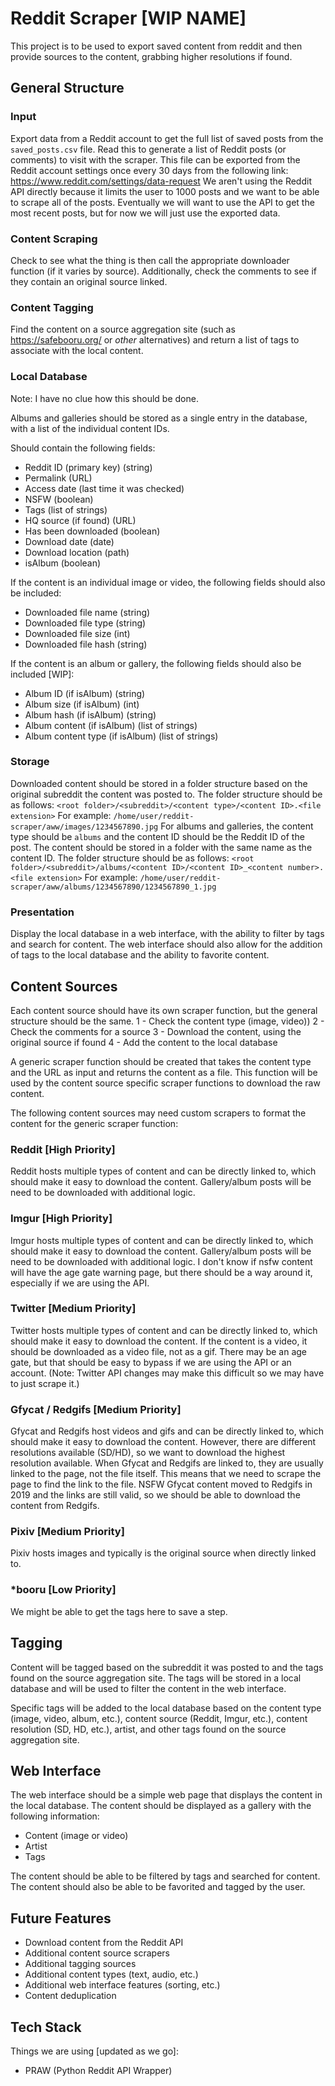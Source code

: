 # Reddit Scraper [WIP NAME]

This project is to be used to export saved content from reddit and then provide sources to the content, grabbing higher resolutions if found.

## General Structure

### Input

Export data from a Reddit account to get the full list of saved posts from the `saved_posts.csv` file. Read this to generate a list of Reddit posts (or comments) to visit with the scraper. This file can be exported from the Reddit account settings once every 30 days from the following link: <https://www.reddit.com/settings/data-request>
We aren't using the Reddit API directly because it limits the user to 1000 posts and we want to be able to scrape all of the posts. Eventually we will want to use the API to get the most recent posts, but for now we will just use the exported data.

### Content Scraping

Check to see what the thing is then call the appropriate downloader function (if it varies by source).
Additionally, check the comments to see if they contain an original source linked.

### Content Tagging

Find the content on a source aggregation site (such as <https://safebooru.org/> or *other* alternatives) and return a list of tags to associate with the local content.

### Local Database

Note: I have no clue how this should be done.

Albums and galleries should be stored as a single entry in the database, with a list of the individual content IDs.

Should contain the following fields:

- Reddit ID (primary key) (string)
- Permalink (URL)
- Access date (last time it was checked)
- NSFW (boolean)
- Tags (list of strings)
- HQ source (if found) (URL)
- Has been downloaded (boolean)
- Download date (date)
- Download location (path)
- isAlbum (boolean)

If the content is an individual image or video, the following fields should also be included:

- Downloaded file name (string)
- Downloaded file type (string)
- Downloaded file size (int)
- Downloaded file hash (string)

If the content is an album or gallery, the following fields should also be included [WIP]:

- Album ID (if isAlbum) (string)
- Album size (if isAlbum) (int)
- Album hash (if isAlbum) (string)
- Album content (if isAlbum) (list of strings)
- Album content type (if isAlbum) (list of strings)

### Storage

Downloaded content should be stored in a folder structure based on the original subreddit the content was posted to. The folder structure should be as follows:
`<root folder>/<subreddit>/<content type>/<content ID>.<file extension>`
For example:
`/home/user/reddit-scraper/aww/images/1234567890.jpg`
For albums and galleries, the content type should be `albums` and the content ID should be the Reddit ID of the post. The content should be stored in a folder with the same name as the content ID. The folder structure should be as follows:
`<root folder>/<subreddit>/albums/<content ID>/<content ID>_<content number>.<file extension>`
For example:
`/home/user/reddit-scraper/aww/albums/1234567890/1234567890_1.jpg`

### Presentation

Display the local database in a web interface, with the ability to filter by tags and search for content. The web interface should also allow for the addition of tags to the local database and the ability to favorite content. 

## Content Sources

Each content source should have its own scraper function, but the general structure should be the same.
    1 - Check the content type (image, video))
    2 - Check the comments for a source
    3 - Download the content, using the original source if found
    4 - Add the content to the local database

A generic scraper function should be created that takes the content type and the URL as input and returns the content as a file. This function will be used by the content source specific scraper functions to download the raw content.

The following content sources may need custom scrapers to format the content for the generic scraper function:

### Reddit [High Priority]

Reddit hosts multiple types of content and can be directly linked to, which should make it easy to download the content.
Gallery/album posts will be need to be downloaded with additional logic.

### Imgur [High Priority]

Imgur hosts multiple types of content and can be directly linked to, which should make it easy to download the content.
Gallery/album posts will be need to be downloaded with additional logic.
I don't know if nsfw content will have the age gate warning page, but there should be a way around it, especially if we are using the API.

### Twitter [Medium Priority]

Twitter hosts multiple types of content and can be directly linked to, which should make it easy to download the content.
If the content is a video, it should be downloaded as a video file, not as a gif.
There may be an age gate, but that should be easy to bypass if we are using the API or an account. (Note: Twitter API changes may make this difficult so we may have to just scrape it.)

### Gfycat / Redgifs [Medium Priority]

Gfycat and Redgifs host videos and gifs and can be directly linked to, which should make it easy to download the content. However, there are different resolutions available (SD/HD), so we want to download the highest resolution available.
When Gfycat and Redgifs are linked to, they are usually linked to the page, not the file itself. This means that we need to scrape the page to find the link to the file.
NSFW Gfycat content moved to Redgifs in 2019 and the links are still valid, so we should be able to download the content from Redgifs.

### Pixiv [Medium Priority]

Pixiv hosts images and typically is the original source when directly linked to.

### *booru [Low Priority]

We might be able to get the tags here to save a step.

## Tagging

Content will be tagged based on the subreddit it was posted to and the tags found on the source aggregation site. The tags will be stored in a local database and will be used to filter the content in the web interface.

Specific tags will be added to the local database based on the content type (image, video, album, etc.), content source (Reddit, Imgur, etc.), content resolution (SD, HD, etc.), artist, and other tags found on the source aggregation site.

## Web Interface

The web interface should be a simple web page that displays the content in the local database. The content should be displayed as a gallery with the following information:

- Content (image or video)
- Artist
- Tags

The content should be able to be filtered by tags and searched for content. The content should also be able to be favorited and tagged by the user.

## Future Features

- Download content from the Reddit API
- Additional content source scrapers
- Additional tagging sources
- Additional content types (text, audio, etc.)
- Additional web interface features (sorting, etc.)
- Content deduplication

## Tech Stack

Things we are using [updated as we go]:

- PRAW (Python Reddit API Wrapper)
